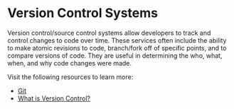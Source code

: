 # Version Control Systems

Version control/source control systems allow developers to track and control changes to code over time. These services often include the ability to make atomic revisions to code, branch/fork off of specific points, and to compare versions of code. They are useful in determining the who, what, when, and why code changes were made.

Visit the following resources to learn more:

- [Git](https://git-scm.com/)
- [What is Version Control?](https://www.atlassian.com/git/tutorials/what-is-version-control)
